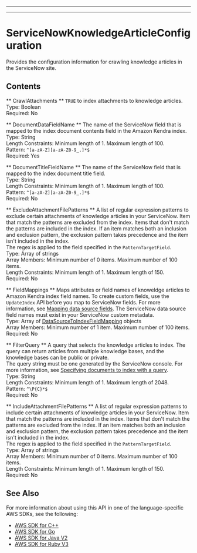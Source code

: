 --------

--------

# ServiceNowKnowledgeArticleConfiguration<a name="API_ServiceNowKnowledgeArticleConfiguration"></a>

Provides the configuration information for crawling knowledge articles in the ServiceNow site\.

## Contents<a name="API_ServiceNowKnowledgeArticleConfiguration_Contents"></a>

 ** CrawlAttachments **   <a name="Kendra-Type-ServiceNowKnowledgeArticleConfiguration-CrawlAttachments"></a>
 `TRUE` to index attachments to knowledge articles\.  
Type: Boolean  
Required: No

 ** DocumentDataFieldName **   <a name="Kendra-Type-ServiceNowKnowledgeArticleConfiguration-DocumentDataFieldName"></a>
The name of the ServiceNow field that is mapped to the index document contents field in the Amazon Kendra index\.  
Type: String  
Length Constraints: Minimum length of 1\. Maximum length of 100\.  
Pattern: `^[a-zA-Z][a-zA-Z0-9_.]*$`   
Required: Yes

 ** DocumentTitleFieldName **   <a name="Kendra-Type-ServiceNowKnowledgeArticleConfiguration-DocumentTitleFieldName"></a>
The name of the ServiceNow field that is mapped to the index document title field\.  
Type: String  
Length Constraints: Minimum length of 1\. Maximum length of 100\.  
Pattern: `^[a-zA-Z][a-zA-Z0-9_.]*$`   
Required: No

 ** ExcludeAttachmentFilePatterns **   <a name="Kendra-Type-ServiceNowKnowledgeArticleConfiguration-ExcludeAttachmentFilePatterns"></a>
A list of regular expression patterns to exclude certain attachments of knowledge articles in your ServiceNow\. Item that match the patterns are excluded from the index\. Items that don't match the patterns are included in the index\. If an item matches both an inclusion and exclusion pattern, the exclusion pattern takes precedence and the item isn't included in the index\.  
The regex is applied to the field specified in the `PatternTargetField`\.  
Type: Array of strings  
Array Members: Minimum number of 0 items\. Maximum number of 100 items\.  
Length Constraints: Minimum length of 1\. Maximum length of 150\.  
Required: No

 ** FieldMappings **   <a name="Kendra-Type-ServiceNowKnowledgeArticleConfiguration-FieldMappings"></a>
Maps attributes or field names of knoweldge articles to Amazon Kendra index field names\. To create custom fields, use the `UpdateIndex` API before you map to ServiceNow fields\. For more information, see [Mapping data source fields](https://docs.aws.amazon.com/kendra/latest/dg/field-mapping.html)\. The ServiceNow data source field names must exist in your ServiceNow custom metadata\.  
Type: Array of [DataSourceToIndexFieldMapping](API_DataSourceToIndexFieldMapping.md) objects  
Array Members: Minimum number of 1 item\. Maximum number of 100 items\.  
Required: No

 ** FilterQuery **   <a name="Kendra-Type-ServiceNowKnowledgeArticleConfiguration-FilterQuery"></a>
A query that selects the knowledge articles to index\. The query can return articles from multiple knowledge bases, and the knowledge bases can be public or private\.  
The query string must be one generated by the ServiceNow console\. For more information, see [Specifying documents to index with a query](https://docs.aws.amazon.com/kendra/latest/dg/servicenow-query.html)\.   
Type: String  
Length Constraints: Minimum length of 1\. Maximum length of 2048\.  
Pattern: `^\P{C}*$`   
Required: No

 ** IncludeAttachmentFilePatterns **   <a name="Kendra-Type-ServiceNowKnowledgeArticleConfiguration-IncludeAttachmentFilePatterns"></a>
A list of regular expression patterns to include certain attachments of knowledge articles in your ServiceNow\. Item that match the patterns are included in the index\. Items that don't match the patterns are excluded from the index\. If an item matches both an inclusion and exclusion pattern, the exclusion pattern takes precedence and the item isn't included in the index\.  
The regex is applied to the field specified in the `PatternTargetField`\.  
Type: Array of strings  
Array Members: Minimum number of 0 items\. Maximum number of 100 items\.  
Length Constraints: Minimum length of 1\. Maximum length of 150\.  
Required: No

## See Also<a name="API_ServiceNowKnowledgeArticleConfiguration_SeeAlso"></a>

For more information about using this API in one of the language\-specific AWS SDKs, see the following:
+  [AWS SDK for C\+\+](https://docs.aws.amazon.com/goto/SdkForCpp/kendra-2019-02-03/ServiceNowKnowledgeArticleConfiguration) 
+  [AWS SDK for Go](https://docs.aws.amazon.com/goto/SdkForGoV1/kendra-2019-02-03/ServiceNowKnowledgeArticleConfiguration) 
+  [AWS SDK for Java V2](https://docs.aws.amazon.com/goto/SdkForJavaV2/kendra-2019-02-03/ServiceNowKnowledgeArticleConfiguration) 
+  [AWS SDK for Ruby V3](https://docs.aws.amazon.com/goto/SdkForRubyV3/kendra-2019-02-03/ServiceNowKnowledgeArticleConfiguration) 